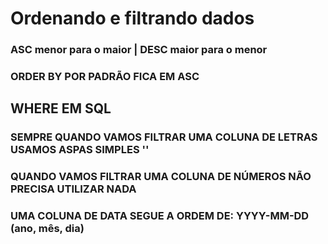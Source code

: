 # Ordenando e filtrando dados

### ASC menor para o maior | DESC maior para o menor 
### ORDER BY POR PADRÃO FICA EM ASC

## WHERE EM SQL
### SEMPRE QUANDO VAMOS FILTRAR UMA COLUNA DE LETRAS USAMOS ASPAS SIMPLES '' 
### QUANDO VAMOS FILTRAR UMA COLUNA DE NÚMEROS NÃO PRECISA UTILIZAR NADA
### UMA COLUNA DE DATA SEGUE A ORDEM DE: YYYY-MM-DD (ano, mês, dia)

